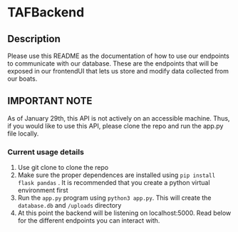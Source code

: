 # TAFBackend 

## Description 
Please use this README as the documentation of how to use our endpoints to communicate with our database. These are the endpoints that will be exposed in our frontendUI that lets us store and modify data collected from our boats. 

## IMPORTANT NOTE 
As of January 29th, this API is not actively on an accessible machine. Thus, if you would like to use this API, please clone the repo and run the app.py file locally. 

### Current usage details 
1. Use git clone to clone the repo
2. Make sure the proper dependences are installed using `pip install flask pandas` . It is recommended that you create a python virtual environment first
3. Run the `app.py` program using `python3 app.py`. This will create the `database.db` and `/uploads` directory
4. At this point the backend will be listening on localhost:5000. Read below for the different endpoints you can interact with.


